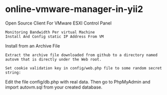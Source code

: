 # online-vmware-manager-in-yii2

Open Source Client For VMware ESXI Control Panel

	Monitoring Bandwidth Per virtual Machine
	Install And Config static IP Address From VM

Install from an Archive File

	Extract the archive file downloaded from github to a directory named autovm that is directly under the Web root.

	Set cookie validation key in config/web.php file to some random secret string:
	
Edit the file config/db.php with real data. 
Then go to PhpMyAdmin and import autovm.sql from your created database.


